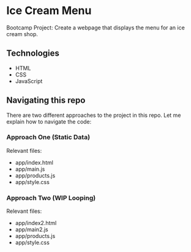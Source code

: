 # Ice Cream Menu

Bootcamp Project: Create a webpage that displays the menu for an ice cream shop.

## Technologies

* HTML
* CSS
* JavaScript

## Navigating this repo

There are two different approaches to the project in this repo.  Let me explain how to navigate the code:

### Approach One (Static Data)

Relevant files:

* app/index.html
* app/main.js
* app/products.js
* app/style.css

### Approach Two (WIP Looping)

Relevant files:

* app/index2.html
* app/main2.js
* app/products.js
* app/style.css